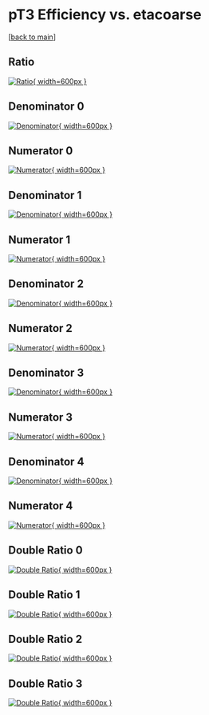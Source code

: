# pT3 Efficiency vs. etacoarse

[[back to main](./)]



## Ratio

[![Ratio](../mtv/var/pT3_xtr_321_-1_eff_etacoarse.png){ width=600px }](../mtv/var/pT3_xtr_321_-1_eff_etacoarse.pdf)

## Denominator 0

[![Denominator](../mtv/den/pT3_xtr_321_-1_eff_etacoarse_den0.png){ width=600px }](../mtv/den/pT3_xtr_321_-1_eff_etacoarse_den0.pdf)

## Numerator 0

[![Numerator](../mtv/num/pT3_xtr_321_-1_eff_etacoarse_num0.png){ width=600px }](../mtv/num/pT3_xtr_321_-1_eff_etacoarse_num0.pdf)

## Denominator 1

[![Denominator](../mtv/den/pT3_xtr_321_-1_eff_etacoarse_den1.png){ width=600px }](../mtv/den/pT3_xtr_321_-1_eff_etacoarse_den1.pdf)

## Numerator 1

[![Numerator](../mtv/num/pT3_xtr_321_-1_eff_etacoarse_num1.png){ width=600px }](../mtv/num/pT3_xtr_321_-1_eff_etacoarse_num1.pdf)

## Denominator 2

[![Denominator](../mtv/den/pT3_xtr_321_-1_eff_etacoarse_den2.png){ width=600px }](../mtv/den/pT3_xtr_321_-1_eff_etacoarse_den2.pdf)

## Numerator 2

[![Numerator](../mtv/num/pT3_xtr_321_-1_eff_etacoarse_num2.png){ width=600px }](../mtv/num/pT3_xtr_321_-1_eff_etacoarse_num2.pdf)

## Denominator 3

[![Denominator](../mtv/den/pT3_xtr_321_-1_eff_etacoarse_den3.png){ width=600px }](../mtv/den/pT3_xtr_321_-1_eff_etacoarse_den3.pdf)

## Numerator 3

[![Numerator](../mtv/num/pT3_xtr_321_-1_eff_etacoarse_num3.png){ width=600px }](../mtv/num/pT3_xtr_321_-1_eff_etacoarse_num3.pdf)

## Denominator 4

[![Denominator](../mtv/den/pT3_xtr_321_-1_eff_etacoarse_den4.png){ width=600px }](../mtv/den/pT3_xtr_321_-1_eff_etacoarse_den4.pdf)

## Numerator 4

[![Numerator](../mtv/num/pT3_xtr_321_-1_eff_etacoarse_num4.png){ width=600px }](../mtv/num/pT3_xtr_321_-1_eff_etacoarse_num4.pdf)

## Double Ratio 0

[![Double Ratio](../mtv/ratio/pT3_xtr_321_-1_eff_etacoarse_ratio0.png){ width=600px }](../mtv/ratio/pT3_xtr_321_-1_eff_etacoarse_ratio0.pdf)

## Double Ratio 1

[![Double Ratio](../mtv/ratio/pT3_xtr_321_-1_eff_etacoarse_ratio1.png){ width=600px }](../mtv/ratio/pT3_xtr_321_-1_eff_etacoarse_ratio1.pdf)

## Double Ratio 2

[![Double Ratio](../mtv/ratio/pT3_xtr_321_-1_eff_etacoarse_ratio2.png){ width=600px }](../mtv/ratio/pT3_xtr_321_-1_eff_etacoarse_ratio2.pdf)

## Double Ratio 3

[![Double Ratio](../mtv/ratio/pT3_xtr_321_-1_eff_etacoarse_ratio3.png){ width=600px }](../mtv/ratio/pT3_xtr_321_-1_eff_etacoarse_ratio3.pdf)

